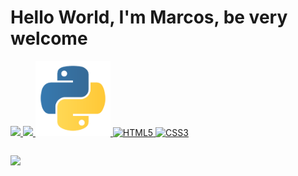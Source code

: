 # Hello World, I'm Marcos, be very welcome

<table>
  <a href="https://github.com/Mark09092009">
  <img height="180em" src="https://github-readme-stats.vercel.app/api?username=Mark09092009&show_icons=true&theme=tokyonight&include_all_commits=true&count_private=true"/>
  <img height="180em" src="https://github-readme-stats.vercel.app/api/top-langs/?username=Mark09092009&layout=compact&langs_count=6&theme=tokyonight"/>
  <img src="pngwing.com.png" width="120" alt="React Native">
  <img src="https://img.icons8.com/color/2x/html-5.png" width="120" alt="HTML5">
  <img src="https://img.icons8.com/color/2x/css3.png" width="120" alt="CSS3">
</table>

<div> 
  <a href="[https://www.instagram.com/_leehxd/](https://www.instagram.com/marc0s._.s0usa?igsh=MXM2d29yNWNhanMw)" target="_blank"><img src="https://img.shields.io/badge/-Instagram-%23E4405F?style=for-the-badge&logo=instagram&logoColor=white" target="_blank"></a>
</div>
